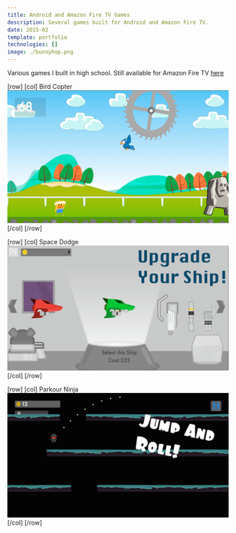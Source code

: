 ```yaml
---
title: Android and Amazon Fire TV Games
description: Several games built for Android and Amazon Fire TV.
date: 2015-02
template: portfolio
technologies: [] 
image: ./bunnyhop.png
---
```

Various games I built in high school. Still available for Amazon Fire TV [here](https://www.amazon.com/s?rh=n%3A2350149011%2Cp_4%3AMark+Larsen&ref=bl_dp_s_web_0)

[row]
[col]
Bird Copter
![image](./birdcopter.png)
[/col]
[/row]

[row]
[col]
Space Dodge
![image](./spacedodge.png)
[/col]
[/row]

[row]
[col]
Parkour Ninja
![image](./ninja.png)
[/col]
[/row]

